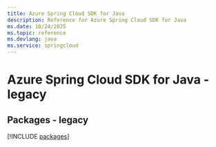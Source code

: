 ```yaml
---
title: Azure Spring Cloud SDK for Java
description: Reference for Azure Spring Cloud SDK for Java
ms.date: 10/24/2025
ms.topic: reference
ms.devlang: java
ms.service: springcloud
---
```

# Azure Spring Cloud SDK for Java - legacy
## Packages - legacy
[!INCLUDE [packages](spring-cloud-index.md)]